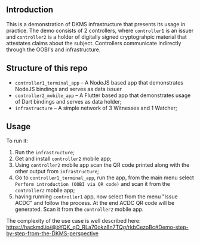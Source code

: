## Introduction

This is a demonstration of DKMS infrastructure that presents its usage in practice. The demo consists of 2 controllers, where `controller1` is an issuer and `controller2` is a holder of digitally signed cryptograhpic material that attestates claims about the subject. Controllers communicate indirectly through the OOBI's and infrastructure.

## Structure of this repo

- `controller1_terminal_app` – A NodeJS based app that demonstrates NodeJS bindings and serves as data issuer
- `controller2_mobile_app` – A Flutter based app that demonstrates usage of Dart bindings and serves as data holder;
- `infrastructure` – A simple network of 3 Witnesses and 1 Watcher;

## Usage

To run it:
1. Run the `infrastructure`;
1. Get and install `controller2` mobile app;
2. Using `controller2` mobile app scan the QR code printed along with the other output from `infrastructure`;
3. Go to `controller1_terminal_app`, run the app, from the main menu select `Perform introduction (OOBI via QR code)` and scan it from the `controller2` mobile app;
4. having running `controller1` app, now select from the menu "Issue ACDC" and follow the process. At the end ACDC QR code will be generated. Scan it from the `controller2` mobile app.

The complexity of the use case is well described here: https://hackmd.io/@bYQK_qO_RLa70okz8n7TQg/rkbCezoBc#Demo-step-by-step-from-the-DKMS-perspective
